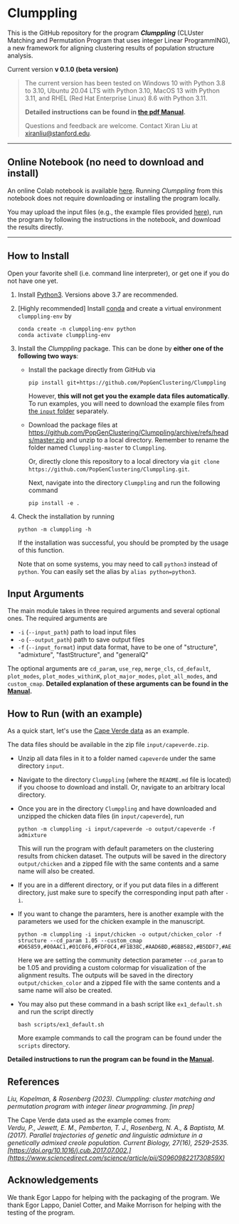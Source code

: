 # Clumppling

This is the GitHub repository for the program ***Clumppling*** (CLUster Matching and Permutation Program that uses integer Linear ProgrammING), a new framework for aligning clustering results of population structure analysis.

Current version **v 0.1.0 (beta version)** 

> The current version has been tested on Windows 10 with Python 3.8 to 3.10, Ubuntu 20.04 LTS with Python 3.10, MacOS 13 with Python 3.11, and RHEL (Red Hat Enterprise Linux) 8.6 with Python 3.11.
>
> **Detailed instructions can be found in [the pdf Manual](Clumppling_Manual.pdf).**
>
> Questions and feedback are welcome. Contact Xiran Liu at xiranliu@stanford.edu.
---
## Online Notebook (no need to download and install)
An online Colab notebook is available [here](https://colab.research.google.com/drive/1PiM5pUKm9cx-dCz0YLWwaJcNcTQHyUm8#offline=true&sandboxMode=true). Running *Clumppling* from this notebook does not require downloading or installing the program locally.

You may upload the input files (e.g., the example files provided [here](input)), run the program by following the instructions in the notebook, and download the results directly.

---

## How to Install
Open your favorite shell (i.e. command line interpreter), or get one if you do not have one yet.

1. Install [Python3](https://www.python.org/downloads/). Versions above 3.7 are recommended.
2. \[Highly recommended\] Install [conda](https://www.anaconda.com/download) and create a virtual environment ``clumppling-env`` by
   ````
   conda create -n clumppling-env python
   conda activate clumppling-env 
   ````
3. Install the *Clumppling* package. This can be done by __either one of the following two ways__:
    * Install the package directly from GitHub via 
       ````
       pip install git+https://github.com/PopGenClustering/Clumppling
       ```` 
       However, **this will not get you the example data files automatically**. To run examples, you will need to download the example files from [the ```input``` folder](input) separately. 
    * Download the package files at https://github.com/PopGenClustering/Clumppling/archive/refs/heads/master.zip and unzip to a local directory. Remember to rename the folder named ``Clumppling-master`` to ``Clumppling``.
      
      Or, directly clone this repository to a local directory via ``git clone https://github.com/PopGenClustering/Clumppling.git``.
      
      Next, navigate into the directory ``Clumppling`` and run the following command
      ````
      pip install -e .
      ````
5. Check the installation by running
      ````
      python -m clumppling -h
      ````
      If the installation was successful, you should be prompted by the usage of this function.
      
      Note that on some systems, you may need to call ```python3``` instead of ```python```. You can easily set the alias by ```alias python=python3```.

## Input Arguments
The main module takes in three required arguments and several optional ones. The required arguments are
* ``-i`` (``--input_path``) path to load input files
* ``-o`` (``--output_path``) path to save output files
* ``-f`` (``--input_format``) input data format, have to be one of "structure", "admixture", "fastStructure", and "generalQ"

The optional arguments are ``cd_param``, ``use_rep``, ``merge_cls``, ``cd_default``, ``plot_modes``, ``plot_modes_withinK``, ``plot_major_modes``, ``plot_all_modes``, and ``custom_cmap``. **Detailed explanation of these arguments can be found in the [Manual](Clumppling_Manual.pdf).**

    
## How to Run (with an example)
As a quick start, let's use the [Cape Verde data](https://doi.org/10.1016/j.cub.2017.07.002) as an example. 

The data files should be available in the zip file ```input/capeverde.zip```. 

* Unzip all data files in it to a folder named ```capeverde``` under the same directory ```input```.

* Navigate to the directory ```Clumppling``` (where the ```README.md``` file is located) if you choose to download and install. Or, navigate to an arbitrary local directory.

* Once you are in the directory ```Clumppling``` and have downloaded and unzipped the chicken data files (in ``input/capeverde``), run
   ````
   python -m clumppling -i input/capeverde -o output/capeverde -f admixture 
   ````
   This will run the program with default parameters on the clustering results from chicken dataset. The outputs will be saved in the directory ``output/chicken`` and a zipped file with the same contents and a same name will also be created.

* If you are in a different directory, or if you put data files in a different directory, just make sure to specify the corresponding input path after ``-i``. 

* If you want to change the paramters, here is another example with the parameters we used for the chicken example in the manuscript.
   ````
   python -m clumppling -i input/chicken -o output/chicken_color -f structure --cd_param 1.05 --custom_cmap #D65859,#00AAC1,#01C0F6,#FDF0C4,#F1B38C,#AAD6BD,#6BB582,#B5DDF7,#AE8557,#FCEC73,#A4A569,#4264AC,#A1CDB2,#DE9D5D,#D9439A,#ABB2BA,#8775B3,#B3865C,#DADDE6,#E7BDD1,#FF9999
   ````
   Here we are setting the community detection parameter ``--cd_param`` to be 1.05 and providing a custom colormap for visualization of the alignment results. The outputs will be saved in the directory ``output/chicken_color`` and a zipped file with the same contents and a same name will also be created.

* You may also put these command in a bash script like ``ex1_default.sh`` and run the script directly
   ````
   bash scripts/ex1_default.sh
   ````
   More example commands to call the program can be found under the ```scripts``` directory.


**Detailed instructions to run the program can be found in the [Manual](Clumppling_Manual.pdf).**

## References
*Liu, Kopelman, & Rosenberg (2023). Clumppling: cluster matching and permutation program with integer linear programming. \[in prep\]*

The Cape Verde data used as the example comes from: \
*Verdu, P., Jewett, E. M., Pemberton, T. J., Rosenberg, N. A., & Baptista, M. (2017). Parallel trajectories of genetic and linguistic admixture in a genetically admixed creole population. Current Biology, 27(16), 2529-2535. [https://doi.org/10.1016/j.cub.2017.07.002.](https://www.sciencedirect.com/science/article/pii/S096098221730859X)*

## Acknowledgements
We thank Egor Lappo for helping with the packaging of the program. 
We thank Egor Lappo, Daniel Cotter, and Maike Morrison for helping with the testing of the program.
